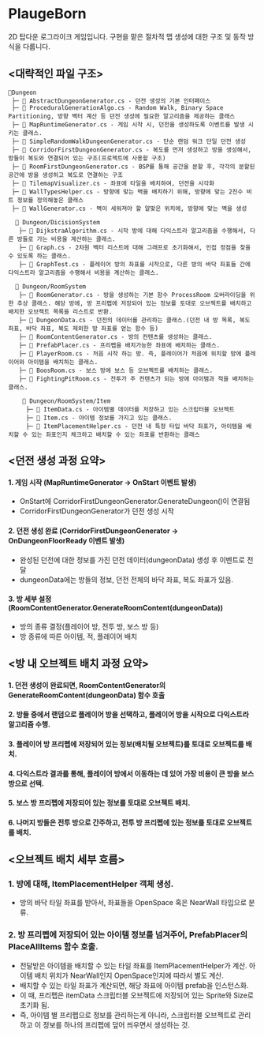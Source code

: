 # PlaugeBorn
2D 탑다운 로그라이크 게임입니다. 구현을 맡은 절차적 맵 생성에 대한 구조 및 동작 방식을 다룹니다.

## <대략적인 파일 구조>

    📂Dungeon
     ├─ 📄 AbstractDungeonGenerator.cs - 던전 생성의 기본 인터페이스
     ├─ 📄 ProceduralGenerationAlgo.cs - Random Walk, Binary Space Partitioning, 방향 벡터 계산 등 던전 생성에 필요한 알고리즘을 제공하는 클래스
     ├─ 📄 MapRuntimeGenerator.cs - 게임 시작 시, 던전을 생성하도록 이벤트를 발생 시키는 클래스.
     ├─ 📄 SimpleRandomWalkDungeonGenerator.cs - 단순 랜덤 워크 단일 던전 생성
     ├─ 📄 CorridorFirstDungeonGenerator.cs - 복도를 먼저 생성하고 방을 생성해서, 방들이 복도와 연결되어 있는 구조(프로젝트에 사용할 구조)
     ├─ 📄 RoomFirstDungeonGenerator.cs - BSP를 통해 공간을 분할 후, 각각의 분할된 공간에 방을 생성하고 복도로 연결하는 구조
     ├─ 📄 TilemapVisualizer.cs - 좌표에 타일을 배치하여, 던전을 시각화
     ├─ 📄 WallTypesHelper.cs - 방향에 맞는 벽을 배치하기 위해, 방향에 맞는 2진수 비트 정보를 정의해놓은 클래스
     ├─ 📄 WallGenerator.cs - 벽이 세워져야 할 알맞은 위치에, 방향에 맞는 벽을 생성
    
      📂 Dungeon/DicisionSystem
       ├─ 📄 DijkstraAlgorithm.cs - 시작 방에 대해 다익스트라 알고리즘을 수행해서, 다른 방들로 가는 비용을 계산하는 클래스.
       ├─ 📄 Graph.cs - 2차원 벡터 리스트에 대해 그래프로 초기화해서, 인접 정점을 찾을 수 있도록 하는 클래스.
       ├─ 📄 GraphTest.cs - 플레이어 방의 좌표를 시작으로, 다른 방의 바닥 좌표들 간에 다익스트라 알고리즘을 수행해서 비용을 계산하는 클래스.
    
      📂 Dungeon/RoomSystem
       ├─ 📄 RoomGenerator.cs - 방을 생성하는 기본 함수 ProcessRoom 오버라이딩을 위한 추상 클래스. 해당 방에, 방 프리펩에 저장되어 있는 정보를 토대로 오브젝트를 배치하고 배치한 오브젝트 목록을 리스트로 반환.
       ├─ 📄 DungeonData.cs - 던전의 데이터를 관리하는 클래스.(던전 내 방 목록, 복도 좌표, 바닥 좌표, 복도 제외한 방 좌표를 얻는 함수 등)
       ├─ 📄 RoomContentGenerator.cs - 방의 컨텐츠를 생성하는 클래스.
       ├─ 📄 PrefabPlacer.cs - 프리펩을 배치가능한 좌표에 배치하는 클래스.
       ├─ 📄 PlayerRoom.cs - 처음 시작 하는 방. 즉, 플레이어가 처음에 위치할 방에 플레이어와 아이템을 배치하는 클래스.
       ├─ 📄 BoosRoom.cs - 보스 방에 보스 등 오브젝트를 배치하는 클래스.
       ├─ 📄 FightingPitRoom.cs - 전투가 주 컨텐츠가 되는 방에 아이템과 적을 배치하는 클래스.
    
        📂 Dungeon/RoomSystem/Item
         ├─ 📄 ItemData.cs - 아이템별 데이터를 저장하고 있는 스크립터블 오브젝트
         ├─ 📄 Item.cs - 아이템 정보를 가지고 있는 클래스.
         ├─ 📄 ItemPlacementHelper.cs - 던전 내 특정 타입 바닥 좌표가, 아이템을 배치할 수 있는 좌표인지 체크하고 배치할 수 있는 좌표를 반환하는 클래스



## <던전 생성 과정 요약>
#### 1. 게임 시작 (MapRuntimeGenerator → OnStart 이벤트 발생)
  - OnStart에 CorridorFirstDungeonGenerator.GenerateDungeon()이 연결됨
  - CorridorFirstDungeonGenerator가 던전 생성 시작

#### 2. 던전 생성 완료 (CorridorFirstDungeonGenerator → OnDungeonFloorReady 이벤트 발생)
  - 완성된 던전에 대한 정보를 가진 던전 데이터(dungeonData) 생성 후 이벤트로 전달
  - dungeonData에는 방들의 정보, 던전 전체의 바닥 좌표, 복도 좌표가 있음.

#### 3. 방 세부 설정 (RoomContentGenerator.GenerateRoomContent(dungeonData))
  - 방의 종류 결정(플레이어 방, 전투 방, 보스 방 등)
  - 방 종류에 따른 아이템, 적, 플레이어 배치



## <방 내 오브젝트 배치 과정 요약>
#### 1. 던전 생성이 완료되면, RoomContentGenerator의 GenerateRoomContent(dungeonData) 함수 호출
#### 2. 방들 중에서 랜덤으로 플레이어 방을 선택하고, 플레이어 방을 시작으로 다익스트라 알고리즘 수행.
#### 3. 플레이어 방 프리펩에 저장되어 있는 정보(배치될 오브젝트)를 토대로 오브젝트를 배치.
#### 4. 다익스트라 결과를 통해, 플레이어 방에서 이동하는 데 있어 가장 비용이 큰 방을 보스 방으로 선택.
#### 5. 보스 방 프리펩에 저장되어 있는 정보를 토대로 오브젝트 배치.
#### 6. 나머지 방들은 전투 방으로 간주하고, 전투 방 프리펩에 있는 정보를 토대로 오브젝트를 배치.


## <오브젝트 배치 세부 흐름>
### 1. 방에 대해, ItemPlacementHelper 객체 생성.
  - 방의 바닥 타일 좌표를 받아서, 좌표들을 OpenSpace 혹은 NearWall 타입으로 분류.

### 2. 방 프리펩에 저장되어 있는 아이템 정보를 넘겨주어, PrefabPlacer의 PlaceAllItems 함수 호출.
  - 전달받은 아이템을 배치할 수 있는 타일 좌표를 ItemPlacementHelper가 계산. 아이템 배치 위치가 NearWall인지 OpenSpace인지에 따라서 별도 계산.
  - 배치할 수 있는 타일 좌표가 계산되면, 해당 좌표에 아이템 prefab을 인스턴스화.
  - 이 때, 프리펩은 itemData 스크립터블 오브젝트에 저장되어 있는 Sprite와 Size로 초기화 됨.
  - 즉, 아이템 별 프리펩으로 정보를 관리하는게 아니라, 스크립터블 오브젝트로 관리하고 이 정보를 하나의 프리펩에 덮어 씌우면서 생성하는 것.
